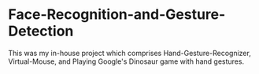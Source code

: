 # Face-Recognition-and-Gesture-Detection
This was my in-house project which comprises Hand-Gesture-Recognizer, Virtual-Mouse, and Playing Google's Dinosaur game with hand gestures.
